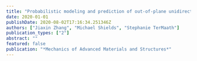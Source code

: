 ```yaml
---
title: "Probabilistic modeling and prediction of out-of-plane unidirectional composite lamina properties"
date: 2020-01-01
publishDate: 2020-08-02T17:16:34.251346Z
authors: ["Jiaxin Zhang", "Michael Shields", "Stephanie TerMaath"]
publication_types: ["2"]
abstract: ""
featured: false
publication: "*Mechanics of Advanced Materials and Structures*"
---
```


